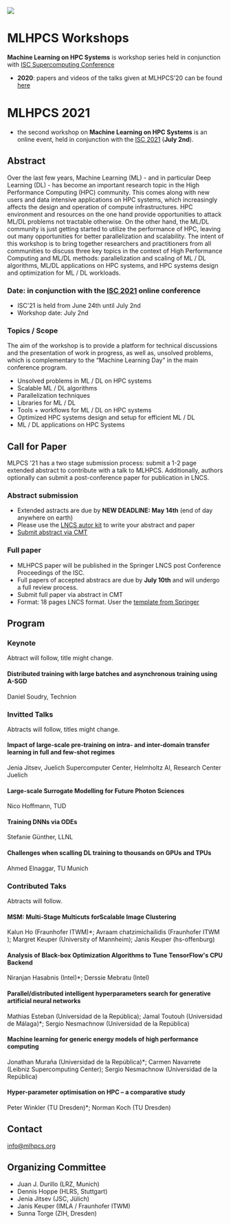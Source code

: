 <img src="MLHPCS.png">

# MLHPCS Workshops
**Machine Learning on HPC Systems** is workshop series held in conjunction with  [ISC Supercomputing Conference](https://www.isc-hpc.com/)

* **2020**: papers and videos of the talks given at MLHPCS'20 can be found [here](2020/README.md)


# MLHPCS 2021
* the second workshop on **Machine Learning on HPC Systems** is an online event, held in conjunction with the [ISC 2021](https://www.isc-hpc.com/) (**July 2nd**).


## Abstract
Over the last few years, Machine Learning (ML) - and in particular Deep Learning (DL) - has become an important research topic in the High Performance Computing (HPC) community. This comes along with new users and data intensive applications on HPC systems, which increasingly affects the design and operation of compute infrastructures. HPC environment and resources on the one hand provide opportunities to attack ML/DL problems not tractable otherwise. On the other hand, the ML/DL community is just getting started to utilize the performance of HPC, leaving out many opportunities for better parallelization and scalability. The intent of this workshop is to bring together researchers and practitioners from all communities to discuss three key topics in the context of High Performance Computing and ML/DL methods: parallelization and scaling of ML / DL algorithms, ML/DL applications on HPC systems, and HPC systems design and optimization for ML / DL workloads.

### Date: in conjunction with the [ISC 2021](https://www.isc-hpc.com/) online conference 
* ISC'21 is held from June 24th until July 2nd
* Workshop date: July 2nd 

### Topics / Scope
The aim of the workshop is to provide a platform for technical discussions and the presentation of work in progress, as well as, unsolved problems, which is complementary to the “Machine Learning Day” in the main conference program.

* Unsolved problems in ML / DL on HPC systems
* Scalable ML / DL algorithms
* Parallelization techniques 
* Libraries for ML / DL
* Tools + workflows for ML / DL on HPC systems
* Optimized HPC systems design and setup for efficient ML / DL 
* ML / DL applications on HPC Systems 

## Call for Paper
MLPCS '21 has a two stage submission process: submit a 1-2 page extended abstract to contribute with a talk to MLHPCS. Additionally, authors optionally can submit a post-conference paper for publication in LNCS.

### Abstract submission
* Extended astracts are due by **NEW DEADLINE: May 14th** (end of day anywhere on earth)
* Please use the [LNCS autor kit](https://www.springer.com/gp/computer-science/lncs/conference-proceedings-guidelines) to write your abstract and paper 
* [Submit abstract via CMT](https://cmt3.research.microsoft.com/MLHPCS2021)

### Full paper
* MLHPCS paper will be published in the Springer LNCS post Conference Proceedings of the ISC.
* Full papers of accepted abstracs are due by **July 10th** and will undergo a full review process. 
* Submit full paper via abstract in CMT
* Format: 18 pages LNCS format. User the [template from Springer](https://www.springer.com/gp/computer-science/lncs/conference-proceedings-guidelines )

## Program

### Keynote
Abtract will follow, title might change.

#### Distributed training with large batches and asynchronous training using A-SGD 
Daniel Soudry,  Technion

### Invitted Talks
Abtracts will follow, titles might change.

#### Impact of large-scale pre-training on intra- and inter-domain transfer learning in full and few-shot regimes
Jenia Jitsev, Juelich Supercomputer Center, Helmholtz AI, Research Center Juelich

#### Large-scale Surrogate Modelling for Future Photon Sciences
Nico Hoffmann, TUD

#### Training DNNs via ODEs
Stefanie Günther, LLNL

#### Challenges when scalling DL training to thousands on GPUs and TPUs
Ahmed Elnaggar, TU Munich

### Contributed Taks 
Abtracts will follow.

#### MSM: Multi-Stage Multicuts forScalable Image Clustering
Kalun Ho (Fraunhofer ITWM)*; Avraam chatzimichailidis (Fraunhofer ITWM ); Margret Keuper (University of Mannheim); Janis Keuper (hs-offenburg)

#### Analysis of Black-box Optimization Algorithms to Tune TensorFlow's CPU Backend
Niranjan Hasabnis (Intel)*; Derssie Mebratu (Intel)

#### Parallel/distributed intelligent hyperparameters search for generative artificial neural networks
Mathias Esteban (Universidad de la República); Jamal Toutouh (Universidad de Málaga)*; Sergio Nesmachnow (Universidad de la República)

#### Machine learning for generic energy models of high performance computing
Jonathan Muraña (Universidad de la República)*; Carmen Navarrete (Leibniz Supercomputing Center); Sergio Nesmachnow (Universidad de la República)

#### Hyper-parameter optimisation on HPC – a comparative study
Peter Winkler (TU Dresden)*; Norman Koch (TU Dresden)



## Contact
info@mlhpcs.org

## Organizing Committee
* Juan J. Durillo (LRZ, Munich)
* Dennis Hoppe (HLRS, Stuttgart)
* Jenia Jitsev (JSC, Jülich)
* Janis Keuper (IMLA / Fraunhofer ITWM)
* Sunna Torge (ZIH, Dresden)




